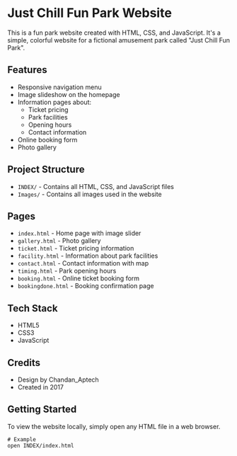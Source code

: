 # Just Chill Fun Park Website

This is a fun park website created with HTML, CSS, and JavaScript. It's a simple, colorful website for a fictional amusement park called "Just Chill Fun Park".

## Features

- Responsive navigation menu
- Image slideshow on the homepage
- Information pages about:
  - Ticket pricing
  - Park facilities
  - Opening hours
  - Contact information
- Online booking form
- Photo gallery

## Project Structure

- `INDEX/` - Contains all HTML, CSS, and JavaScript files
- `Images/` - Contains all images used in the website

## Pages

- `index.html` - Home page with image slider
- `gallery.html` - Photo gallery
- `ticket.html` - Ticket pricing information
- `facility.html` - Information about park facilities
- `contact.html` - Contact information with map
- `timing.html` - Park opening hours
- `booking.html` - Online ticket booking form
- `bookingdone.html` - Booking confirmation page

## Tech Stack

- HTML5
- CSS3
- JavaScript

## Credits

- Design by Chandan_Aptech
- Created in 2017

## Getting Started

To view the website locally, simply open any HTML file in a web browser.

```
# Example
open INDEX/index.html
```

